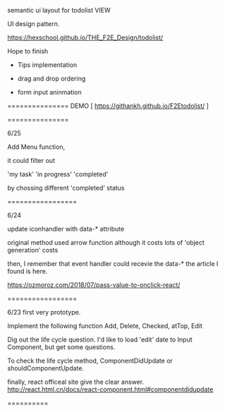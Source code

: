 semantic ui layout for todolist VIEW

UI design pattern.

https://hexschool.github.io/THE_F2E_Design/todolist/

Hope to finish

* Tips implementation

* drag and drop ordering

* form input aninmation

===============
DEMO [ https://githankh.github.io/F2Etodolist/ ]

===============

6/25 

Add Menu function,

it could filter out 

'my task'
'in progress'
'completed'

by chossing different 'completed' status

=================

6/24

update iconhandler with data-* attribute

original method used arrow function although it costs lots of 
'object generation' costs

then, I remember that event handler could recevie the data-* 
the article I found is here.

https://ozmoroz.com/2018/07/pass-value-to-onclick-react/

=================

6/23 first very prototype.

Implement the following function
Add, Delete, Checked, atTop, Edit

Dig out the life cycle question.
I'd like to load 'edit' date to Input Component, but get some questions.

To check the life cycle method,
ComponentDidUpdate or shouldComponentUpdate.

finally, react officeal site give the clear answer.
http://react.html.cn/docs/react-component.html#componentdidupdate

==========
